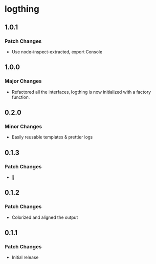 # logthing

## 1.0.1

### Patch Changes

- Use node-inspect-extracted, export Console

## 1.0.0

### Major Changes

- Refactored all the interfaces, logthing is now initialized with a factory function.

## 0.2.0

### Minor Changes

- Easily reusable templates & prettier logs

## 0.1.3

### Patch Changes

- 🦫

## 0.1.2

### Patch Changes

- Colorized and aligned the output

## 0.1.1

### Patch Changes

- Initial release
